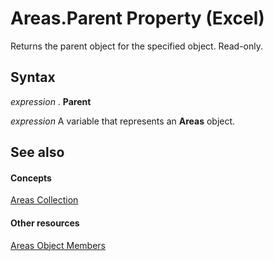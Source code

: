 
# Areas.Parent Property (Excel)

Returns the parent object for the specified object. Read-only.


## Syntax

 _expression_ . **Parent**

 _expression_ A variable that represents an **Areas** object.


## See also


#### Concepts


[Areas Collection](43d05ef3-7ae2-2881-dec2-6fec8281f045.md)
#### Other resources


[Areas Object Members](5df53e64-1fe5-66cb-0777-438a80f399cc.md)
